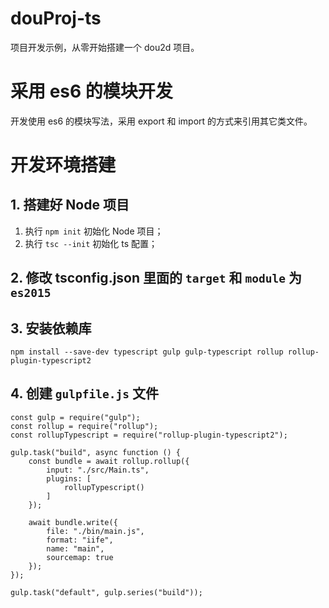 # douProj-ts
项目开发示例，从零开始搭建一个 dou2d 项目。

# 采用 es6 的模块开发

开发使用 es6 的模块写法，采用 export 和 import 的方式来引用其它类文件。

# 开发环境搭建

## 1. 搭建好 Node 项目

1. 执行 ```npm init``` 初始化 Node 项目；
2. 执行 ```tsc --init``` 初始化 ts 配置；

## 2. 修改 tsconfig.json 里面的 ```target``` 和 ```module``` 为 ```es2015```

## 3. 安装依赖库

```npm install --save-dev typescript gulp gulp-typescript rollup rollup-plugin-typescript2```

## 4. 创建 ```gulpfile.js``` 文件

```
const gulp = require("gulp");
const rollup = require("rollup");
const rollupTypescript = require("rollup-plugin-typescript2");

gulp.task("build", async function () {
    const bundle = await rollup.rollup({
        input: "./src/Main.ts",
        plugins: [
            rollupTypescript()
        ]
    });

    await bundle.write({
        file: "./bin/main.js",
        format: "iife",
        name: "main",
        sourcemap: true
    });
});

gulp.task("default", gulp.series("build"));
```
